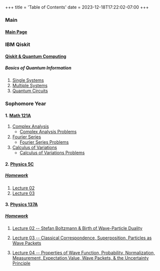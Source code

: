 +++
title = 'Table of Contents'
date = 2023-12-18T17:22:02-07:00
+++

### Main

#### [Main Page](https://dev-undergrad.dev)

### IBM Qiskit

#### [Qiskit & Quantum Computing](https://dev-undergrad.dev/qiskit/)

##### Basics of Quantum Information

1. [Single Systems](https://dev-undergrad.dev/qiskit/single_systems_01/)
2. [Multiple Systems](https://dev-undergrad.dev/qiskit/multiple_systems_02/)
3. [Quantum Circuits](https://dev-undergrad.dev/qiskit/quantum_circuits/)

### Sophomore Year

#### 1. [Math 121A](https://dev-undergrad.dev/math121a/)
1. [Complex Analysis](https://dev-undergrad.dev/math121a/complex_analysis/) 
    - [Complex Analysis Problems](https://dev-undergrad.dev/math121a/complex_analysis_problems/)
2. [Fourier Series](https://dev-undergrad.dev/math121a/fourier_series_transform/)
    - [Fourier Series Problems](https://dev-undergrad.dev/math121a/fourier_series_transform_problems/)
3. [Calculus of Variations](https://dev-undergrad.dev/math121a/calculus_of_variations/)
    - [Calculus of Variations Problems](https://dev-undergrad.dev/math121a/calculus_of_variations_problems/)

#### 2. [Physics 5C](https://dev-undergrad.dev/5c/)
##### [Homework](https://dev-undergrad.dev/hw_5C/)

1. [Lecture 02](https://dev-undergrad.dev/5c/lecture_02/)
2. [Lecture 03](https://dev-undergrad.dev/5c/lecture_03/)




#### 3. [Physics 137A](https://dev-undergrad.dev/137a/)
##### [Homework](https://dev-undergrad.dev/hw_137A/)

1. [Lecture 02 -- Stefan Boltzmann & Birth of Wave-Particle
   Duality](https://dev-undergrad.dev/137A/lec_02/)

2. [Lecture 03 -- Classical Correspondence, Superposition, Particles as Wave
   Packets](https://dev-undergrad.dev/137A/lec_03/)

3. [Lecture 04 -- Properties of Wave Function, Probability, Normalization,
   Measurement, Expectation Value, Wave Packets, & the Uncertainty
Principle](https://dev-undergrad.dev/137A/lec_04/)






